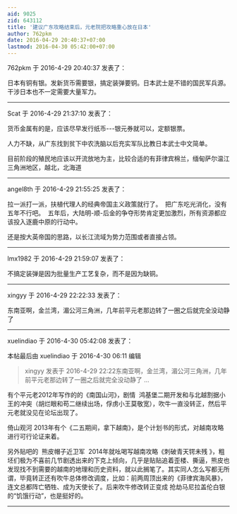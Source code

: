 ```yaml
---
aid: 9025
zid: 643112
title: '建议广东攻略结束后，元老院把攻略重心放在日本'
author: 762pkm
date: 2016-04-29 20:40:37+07:00
lastmod: 2016-04-30 05:42:00+07:00
---
```


762pkm 于 2016-4-29 20:40:37 发表了：

日本有铜有银。发新货币需要银，搞定装弹要铜。日本武士是不错的国民军兵源。干涉日本也不一定需要大量军力。

---------

Scat 于 2016-4-29 21:37:10 发表了：

货币金属有的是，应该尽早发行纸币---银元券就可以，定额银票。

人力不缺，从广东找到贫下中农洗脑以后充实军队比教日本武士中文简单。

目前阶段的殖民地应该以开流放地为主，比较合适的有菲律宾棉兰，缅甸萨尔温江三角洲地区，越北，北海道

---------

angel8th 于 2016-4-29 21:55:25 发表了：

拉一派打一派，扶植代理人的经典帝国主义政策就行了。  把广东吃光消化，没有五年不行吧。  五年后，大陆明-顺-后金的争夺形势肯定更加激烈，所有资源都应该投入逐鹿中原的行动中。

还是按大英帝国的思路，以长江流域为势力范围或者直接占领。

---------

lmx1982 于 2016-4-29 21:59:07 发表了：

不搞定装弹是因为批量生产工艺复杂，而不是因为缺铜。

---------

xingyy 于 2016-4-29 22:22:33 发表了：

东南亚啊，金兰湾，湄公河三角洲，几年前平元老那边转了一圈之后就完全没动静了

---------

xuelindiao 于 2016-4-30 05:42:08 发表了：

本帖最后由 xuelindiao 于 2016-4-30 06:11 编辑 


> 
> xingyy 发表于 2016-4-29 22:22东南亚啊，金兰湾，湄公河三角洲，几年前平元老那边转了一圈之后就完全没动静了 ...



有个平元老2012年写作的的《南国山河》，剧情  鸿基堡二期开发和与北越割据小王的冲突（胡烂眼和苟二继续出场，俘虏小王莫敬宽），吹牛一直没转正，然后平元老就没见在论坛出现了。

倚山观河 2013年有个《二五期间，拿下越南》，是个计划书的形式，对越南攻略进行可行论证来着。

另外贴吧的  熊皮帽子近卫军  2014年就吆喝写越南攻略《刺破青天锷未残 》，粗坯们极为不喜前几节剧透出来的下克上倾向，几乎是贴贴追着歪楼、撕逼，熊皮也发现找不到需要的越南的地理和历史资料，就以此搁笔了。其实同人怎么写都无所谓，毕竟转正还有吹牛总体修改调度，比如：前两周顶出来的《菲律宾海风暴》，连文总都阵亡牺牲、成为天使长了。后来吹牛修改转正变成 抢劫马尼拉盖伦白银的“饥饿行动”，也是挺好的。

---------

